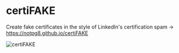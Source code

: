 # certiFAKE

Create fake certificates in the style of LinkedIn's certification spam -> https://notpg8.github.io/certiFAKE

![certiFAKE](https://user-images.githubusercontent.com/93882841/168591303-50d5d97a-3ae3-41b0-8f5c-b3824d9bef9c.png)

